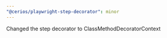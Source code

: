 ```yaml
---
"@cerios/playwright-step-decorator": minor
---
```


Changed the step decorator to ClassMethodDecoratorContext
